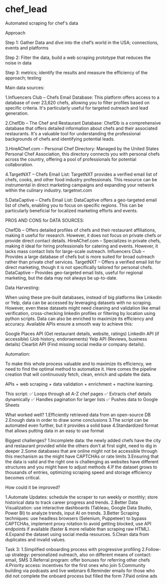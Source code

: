 # chef_lead
Automated scraping for chef's data

Approach 

Step 1: Gather Data and dive into the chef’s world in the USA; connections, events and platforms

Step 2: Filter the data, build a web scraping prototype that reduces the noise in data

Step 3: metrics; identify the results and measure the efficiency of the approach; testing

Main data sources:

1.Influencers Club – Chefs Email Database: This platform offers access to a database of over 23,620 chefs, allowing you to filter profiles based on specific criteria. It's particularly useful for targeted outreach and lead generation.

2.ChefDb – The Chef and Restaurant Database: ChefDb is a comprehensive database that offers detailed information about chefs and their associated restaurants. It's a valuable tool for understanding the professional backgrounds of chefs and identifying potential leads.

3.HireAChef.com – Personal Chef Directory: Managed by the United States Personal Chef Association, this directory connects you with personal chefs across the country, offering a pool of professionals for potential collaboration.

4.TargetNXT – Chefs Email List: TargetNXT provides a verified email list of chefs, cooks, and other food industry professionals. This resource can be instrumental in direct marketing campaigns and expanding your network within the culinary industry.
targetnxt.com

5.DataCaptive – Chefs Email List: DataCaptive offers a geo-targeted email list of chefs, enabling you to focus on specific regions. This can be particularly beneficial for localized marketing efforts and events.


PROS AND CONS for DATA SOURCES:

ChefDb – Offers detailed profiles of chefs and their restaurant affiliations, making it useful for research. However, it does not focus on private chefs or provide direct contact details.
HireAChef.com – Specializes in private chefs, making it ideal for hiring professionals for catering and events. However, it lacks mass contact lists for large-scale outreach.
Influencers Club – Provides a large database of chefs but is more suited for broad outreach rather than private chef services.
TargetNXT – Offers a verified email list for direct marketing, though it is not specifically tailored for personal chefs.
DataCaptive – Provides geo-targeted email lists, useful for regional marketing, but the data may not always be up-to-date.


Data Harvesting:

When using these pre-built databases, instead of big platforms like Linkedin or Yelp, data can be accessed by leveraging datasets with no scraping. However, even these datasets might need cleaning and validation like email verification, cross-checking linkedin profiles or filtering by location using python scripts.
Data can also be enriched to maximize its efficiency and accuracy. Available APIs ensure a smooth way to achieve this: 

Google Places API (Get restaurant details, website, ratings)
LinkedIn API (if accessible) (Job history, endorsements)
Yelp API (Reviews, business details)
Clearbit API (Find missing social media or company details).

Automation:

To make this whole process valuable and to maximize its efficiency, we need to find the optimal method to automatize it.
Here comes the pipeline creation that will continuously fetch, clean, enrich and update the data.

APIs + web scraping + data validation + enrichment + machine learning.

This script: 
✅ Loops through all A-Z chef pages
✅ Extracts chef details dynamically
✅ Handles pagination for larger lists
✅ Pushes data to Google Sheets

What worked well?
1.Efficiently retrieved data from an open-source DB
2.Enough data in order to draw some conclusions
3.The script can be automated even further, but it provides a solid base
4.Standardized format that allows putting data in an easy to use format


Biggest challenges?
1.Incomplete data: the newly added chefs have the city and restaurant provided while the others don't at first sight, need to dig in deeper
2.Some databases that are online might not be accessible through this mechanism as the might have CAPTCHAs or rate limits
3.Ensuring that the data is valid and the right one is challenging as websites have different structures and you might have to adjust methods
4.If the dataset grows to thousands of entries, optimizing scraping speed and storage efficiency becomes critical.

How could it be improved?

1.Automate Updates: schedule the scraper to run weekly or monthly; store historical data to track career progress and trends.
2.Better Data Visualization: use interactive dashboards (Tableau, Google Data Studio, Power BI) to analyze trends, input AI on trends.
3.Better Scraping techniques: use headless browsers (Selenium, Puppeteer) to bypass CAPTCHAs, implement proxy rotation to avoid getting blocked, use API endpoints if available (faster & more reliable than scraping raw HTML).
4.Expand the dataset using social media resources.
5.Clean data from duplicates and invalid values.

Task 3:
1.Simplified onboarding process with progressive profiling
2.Follow-up strategy: personalized outreach, also on different means of contact: email, SMS
3.Referral program: offer bonuses for referring other chefs
4.Priority access: incentives for the first ones who join
5.Community building via podcasts and live webinars
6.Reminder emails for those who did not complete the onboard process but filled the form
7.Paid online ads



